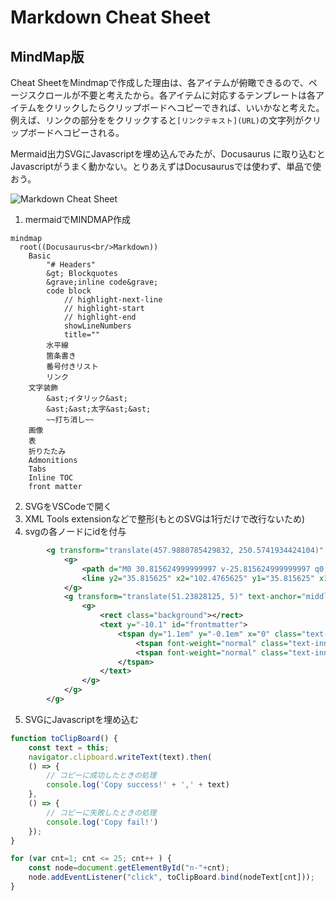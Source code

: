# Markdown Cheat Sheet

## MindMap版

Cheat SheetをMindmapで作成した理由は、各アイテムが俯瞰できるので、ページスクロールが不要と考えたから。各アイテムに対応するテンプレートは各アイテムをクリックしたらクリップボードへコピーできれば、いいかなと考えた。例えば、リンクの部分ををクリックすると`[リンクテキスト](URL)`の文字列がクリップボードへコピーされる。

Mermaid出力SVGにJavascriptを埋め込んでみたが、Docusaurus に取り込むとJavascriptがうまく動かない。とりあえずはDocusaurusでは使わず、単品で使おう。

![](/img/docs/mermaid.svg "Markdown Cheat Sheet")

1. mermaidでMINDMAP作成

``` title="今回作成したMarkdown Cheat SheetのMINDMAP"
mindmap
  root((Docusaurus<br/>Markdown))
    Basic
        "# Headers"
        &gt; Blockquotes
        &grave;inline code&grave;
        code block
            // highlight-next-line
            // highlight-start
            // highlight-end
            showLineNumbers
            title=""
        水平線
        箇条書き
        番号付きリスト
        リンク
    文字装飾
        &ast;イタリック&ast;
        &ast;&ast;太字&ast;&ast;
        ~~打ち消し~~
    画像
    表
    折りたたみ
    Admonitions
    Tabs
    Inline TOC
    front matter
```
2. SVGをVSCodeで開く
3. XML Tools extensionなどで整形(もとのSVGは1行だけで改行ないため)
4. svgの各ノードにidを付与

```svg title="mermaidで作成されたSVG"
        <g transform="translate(457.9880785429832, 250.5741934424104)" class="mindmap-node section-8" id="n-25">
            <g>
                <path d="M0 30.815624999999997 v-25.815624999999997 q0,-5 5,-5 h92.4765625 q5,0 5,5 v30.815624999999997 H0 Z" class="node-bkg node-no-border" id="node-25"></path>
                <line y2="35.815625" x2="102.4765625" y1="35.815625" x1="0" class="node-line-8"></line>
            </g>
            <g transform="translate(51.23828125, 5)" text-anchor="middle" dominant-baseline="middle" alignment-baseline="middle" dy="1em">
                <g>
                    <rect class="background"></rect>
                    <text y="-10.1" id="frontmatter">
                        <tspan dy="1.1em" y="-0.1em" x="0" class="text-outer-tspan">
                            <tspan font-weight="normal" class="text-inner-tspan" font-style="normal">front</tspan>
                            <tspan font-weight="normal" class="text-inner-tspan" font-style="normal"> matter</tspan>
                        </tspan>
                    </text>
                </g>
            </g>
        </g>
```

5. SVGにJavascriptを埋め込む

```js title="SVGにCDATAセクションでJavascriptを埋め込む.nodeTextにnodeに対応する文字列を入れておく"
function toClipBoard() {
    const text = this;
    navigator.clipboard.writeText(text).then(
    () => {
        // コピーに成功したときの処理
        console.log('Copy success!' + ',' + text)
    },
    () => {
        // コピーに失敗したときの処理
        console.log('Copy fail!')
    });        
}

for (var cnt=1; cnt <= 25; cnt++ ) {
    const node=document.getElementById("n-"+cnt);
    node.addEventListener("click", toClipBoard.bind(nodeText[cnt]));
}
```